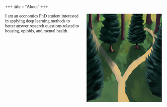 +++
title = "About"
+++

<style>
    body {
        font-family: 'Palatino';
        text-align: left"
    }
</style>

<div style="display:flex; flex-direction:row; flex-wrap:nowrap; justify-content:space-between;text-align: left">
  <div style="flex:1; max-width:48%;"> 
    I am an economics PhD student interested in applying deep learning methods to better answer research questions related to housing, opioids, and mental health.
  </div>
  <div style="flex:1;max-width:48%;">
    <img src="/images/paths.png" alt="image" style="max-width:100%;height:auto;object-fit:contain;">
  </div>

</div>


